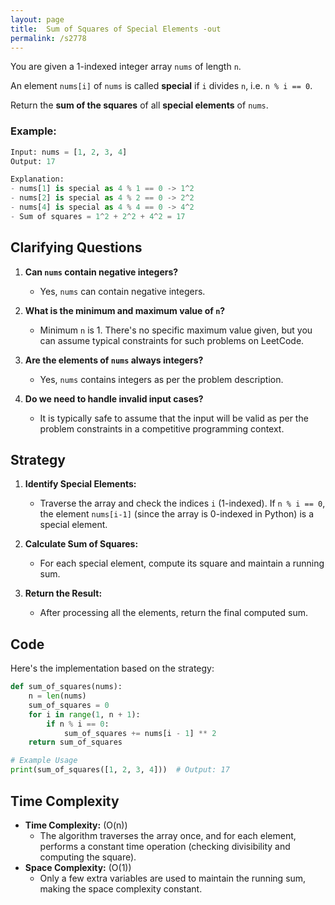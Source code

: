 ```yaml
---
layout: page
title:  Sum of Squares of Special Elements -out
permalink: /s2778
---
```


You are given a 1-indexed integer array `nums` of length `n`.

An element `nums[i]` of `nums` is called **special** if `i` divides `n`, i.e. `n % i == 0`.

Return the **sum of the squares** of all **special elements** of `nums`.

### Example:
```python
Input: nums = [1, 2, 3, 4]
Output: 17

Explanation:
- nums[1] is special as 4 % 1 == 0 -> 1^2
- nums[2] is special as 4 % 2 == 0 -> 2^2
- nums[4] is special as 4 % 4 == 0 -> 4^2
- Sum of squares = 1^2 + 2^2 + 4^2 = 17
```

## Clarifying Questions

1. **Can `nums` contain negative integers?**
   - Yes, `nums` can contain negative integers.

2. **What is the minimum and maximum value of `n`?**
   - Minimum `n` is 1. There's no specific maximum value given, but you can assume typical constraints for such problems on LeetCode.

3. **Are the elements of `nums` always integers?**
   - Yes, `nums` contains integers as per the problem description.

4. **Do we need to handle invalid input cases?**
   - It is typically safe to assume that the input will be valid as per the problem constraints in a competitive programming context.

## Strategy

1. **Identify Special Elements:**
   - Traverse the array and check the indices `i` (1-indexed). If `n % i == 0`, the element `nums[i-1]` (since the array is 0-indexed in Python) is a special element.

2. **Calculate Sum of Squares:**
   - For each special element, compute its square and maintain a running sum.

3. **Return the Result:**
   - After processing all the elements, return the final computed sum.

## Code

Here's the implementation based on the strategy:

```python
def sum_of_squares(nums):
    n = len(nums)
    sum_of_squares = 0
    for i in range(1, n + 1):
        if n % i == 0:
            sum_of_squares += nums[i - 1] ** 2
    return sum_of_squares

# Example Usage
print(sum_of_squares([1, 2, 3, 4]))  # Output: 17
```

## Time Complexity

- **Time Complexity:** \(O(n)\)
  - The algorithm traverses the array once, and for each element, performs a constant time operation (checking divisibility and computing the square).
- **Space Complexity:** \(O(1)\)
  - Only a few extra variables are used to maintain the running sum, making the space complexity constant.